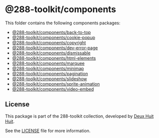 # @288-toolkit/components

This folder contains the following components packages:

-   [@288-toolkit/components/back-to-top](./back-to-top/README.md)
-   [@288-toolkit/components/cookie-popup](./cookie-popup/README.md)
-   [@288-toolkit/components/copyright](./copyright/README.md)
-   [@288-toolkit/components/dev-error-page](./dev-error-page/README.md)
-   [@288-toolkit/components/dismissable](./dismissable/README.md)
-   [@288-toolkit/components/html-elements](./html-elements/README.md)
-   [@288-toolkit/components/marquee](./marquee/README.md)
-   [@288-toolkit/components/minimap](./minimap/README.md)
-   [@288-toolkit/components/pagination](./pagination/README.md)
-   [@288-toolkit/components/slideshow](./slideshow/README.md)
-   [@288-toolkit/components/sprite-animation](./sprite-animation/README.md)
-   [@288-toolkit/components/video-embed](./video-embed/README.md)

## License

This package is part of the 288-toolkit collection, developed by
[Deux Huit Huit](https://deuxhuithuit.com/).

See the [LICENSE](../../LICENSE) file for more information.

